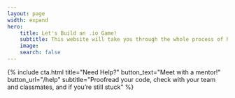 ```yaml
---
layout: page
width: expand
hero:
    title: Let's Build an .io Game!
    subtitle: This website will take you through the whole process of how to set up your project, coding and exporting your game, and uploading your game to your own .io url.  
    image:
    search: false
---
```


{% include cta.html title="Need Help?" button_text="Meet with a mentor!" button_url="/help" subtitle="Proofread your code, check with your team and classmates, and if you’re still stuck" %}
